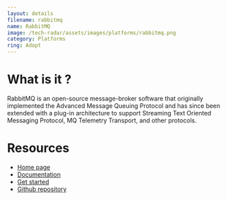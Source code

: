 ```yaml
---
layout: details
filename: rabbitmq
name: RabbitMQ
image: /tech-radar/assets/images/platforms/rabbitmq.png
category: Platforms
ring: Adopt
---
```


# What is it ?
RabbitMQ is an open-source message-broker software that originally implemented the Advanced Message Queuing Protocol and has since been extended with a plug-in architecture to support Streaming Text Oriented Messaging Protocol, MQ Telemetry Transport, and other protocols.

# Resources
- [Home page](https://www.rabbitmq.com/)
- [Documentation](https://www.rabbitmq.com/documentation.html)
- [Get started](https://www.rabbitmq.com/#getstarted)
- [Github repository](https://github.com/rabbitmq)

